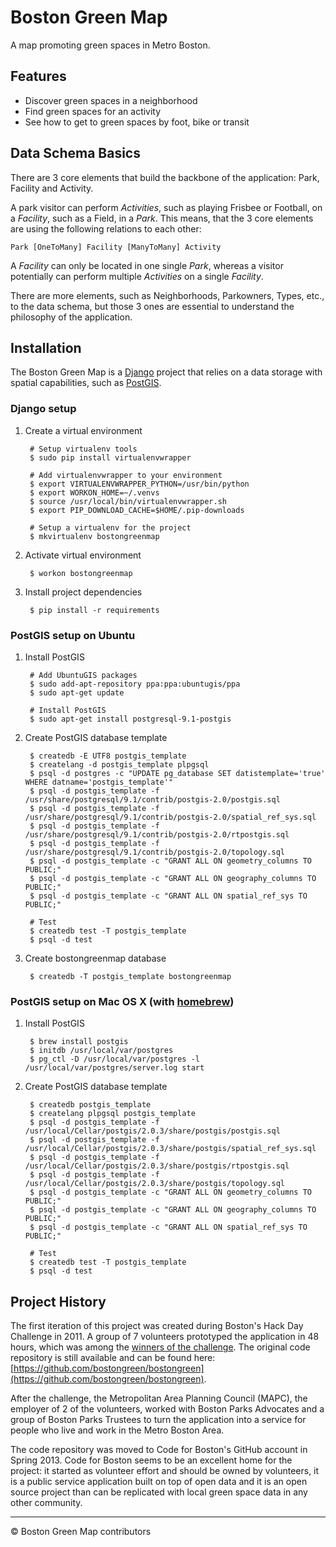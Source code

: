 # Boston Green Map

A map promoting green spaces in Metro Boston.

## Features

* Discover green spaces in a neighborhood
* Find green spaces for an activity
* See how to get to green spaces by foot, bike or transit

## Data Schema Basics

There are 3 core elements that build the backbone of the application: Park, Facility and Activity.

A park visitor can perform *Activities*, such as playing Frisbee or Football, on a *Facility*, such as a Field, in a *Park*. This means, that the 3 core elements are using the following relations to each other:

    Park [OneToMany] Facility [ManyToMany] Activity

A *Facility* can only be located in one single *Park*, whereas a visitor potentially can perform multiple *Activities* on a single *Facility*.

There are more elements, such as Neighborhoods, Parkowners, Types, etc., to the data schema, but those 3 ones are essential to understand the philosophy of the application.

## Installation

The Boston Green Map is a [Django](https://www.djangoproject.com/) project that relies on a data storage with spatial capabilities, such as [PostGIS](http://postgis.net/).

### Django setup

1. Create a virtual environment 

        # Setup virtualenv tools
        $ sudo pip install virtualenvwrapper

        # Add virtualenvwrapper to your environment
        $ export VIRTUALENVWRAPPER_PYTHON=/usr/bin/python
        $ export WORKON_HOME=~/.venvs
        $ source /usr/local/bin/virtualenvwrapper.sh
        $ export PIP_DOWNLOAD_CACHE=$HOME/.pip-downloads

        # Setup a virtualenv for the project
        $ mkvirtualenv bostongreenmap

2. Activate virtual environment

        $ workon bostongreenmap

3. Install project dependencies

        $ pip install -r requirements

### PostGIS setup on Ubuntu

1. Install PostGIS

        # Add UbuntuGIS packages
        $ sudo add-apt-repository ppa:ppa:ubuntugis/ppa
        $ sudo apt-get update

        # Install PostGIS
        $ sudo apt-get install postgresql-9.1-postgis

2. Create PostGIS database template

        $ createdb -E UTF8 postgis_template
        $ createlang -d postgis_template plpgsql
        $ psql -d postgres -c "UPDATE pg_database SET datistemplate='true' WHERE datname='postgis_template'"
        $ psql -d postgis_template -f /usr/share/postgresql/9.1/contrib/postgis-2.0/postgis.sql
        $ psql -d postgis_template -f /usr/share/postgresql/9.1/contrib/postgis-2.0/spatial_ref_sys.sql
        $ psql -d postgis_template -f /usr/share/postgresql/9.1/contrib/postgis-2.0/rtpostgis.sql
        $ psql -d postgis_template -f /usr/share/postgresql/9.1/contrib/postgis-2.0/topology.sql
        $ psql -d postgis_template -c "GRANT ALL ON geometry_columns TO PUBLIC;"
        $ psql -d postgis_template -c "GRANT ALL ON geography_columns TO PUBLIC;"
        $ psql -d postgis_template -c "GRANT ALL ON spatial_ref_sys TO PUBLIC;"

        # Test
        $ createdb test -T postgis_template
        $ psql -d test

3. Create bostongreenmap database

        $ createdb -T postgis_template bostongreenmap

### PostGIS setup on Mac OS X (with [homebrew](http://mxcl.github.com/homebrew/))

1. Install PostGIS
 
        $ brew install postgis
        $ initdb /usr/local/var/postgres
        $ pg_ctl -D /usr/local/var/postgres -l /usr/local/var/postgres/server.log start
 
2. Create PostGIS database template
 
        $ createdb postgis_template
        $ createlang plpgsql postgis_template
        $ psql -d postgis_template -f /usr/local/Cellar/postgis/2.0.3/share/postgis/postgis.sql
        $ psql -d postgis_template -f /usr/local/Cellar/postgis/2.0.3/share/postgis/spatial_ref_sys.sql
        $ psql -d postgis_template -f /usr/local/Cellar/postgis/2.0.3/share/postgis/rtpostgis.sql
        $ psql -d postgis_template -f /usr/local/Cellar/postgis/2.0.3/share/postgis/topology.sql
        $ psql -d postgis_template -c "GRANT ALL ON geometry_columns TO PUBLIC;"
        $ psql -d postgis_template -c "GRANT ALL ON geography_columns TO PUBLIC;"
        $ psql -d postgis_template -c "GRANT ALL ON spatial_ref_sys TO PUBLIC;"

        # Test
        $ createdb test -T postgis_template
        $ psql -d test

## Project History

The first iteration of this project was created during Boston's Hack Day Challenge in 2011. A group of 7 volunteers prototyped the application in 48 hours, which was among the [winners of the challenge](http://www.boston.com/business/technology/innoeco/2011/02/winners_of_the_first-ever_bost.html). The original code repository is still available and can be found here: [https://github.com/bostongreen/bostongreen](https://github.com/bostongreen/bostongreen).

After the challenge, the Metropolitan Area Planning Council (MAPC), the employer of 2 of the volunteers, worked with Boston Parks Advocates and a group of Boston Parks Trustees to turn the application into a service for people who live and work in the Metro Boston Area. 

The code repository was moved to Code for Boston's GitHub account in Spring 2013. Code for Boston seems to be an excellent home for the project: it started as volunteer effort and should be owned by volunteers, it is a public service application built on top of open data and it is an open source project than can be replicated with local green space data in any other community.

---

© Boston Green Map contributors